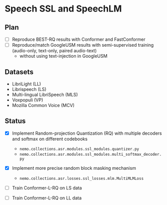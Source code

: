 
# Speech SSL and SpeechLM

## Plan
- [ ] Reproduce BEST-RQ results with Conformer and FastConformer
- [ ] Reproduce/match GoogleUSM results with semi-supervised training (audio-only, text-only, paired audio-text)
  - without using text-injection in GoogleUSM


## Datasets
- LibriLight (LL)
- Librispeech (LS)
- Multi-lingual LibriSpeech (MLS)
- Voxpopuli (VP)
- Mozilla Common Voice (MCV)

## Status
- [x] Implement Random-projection Quantization (RQ) with multiple decoders and softmax on different codebooks
  - `nemo.collections.asr.modules.ssl_modules.quantizer.py`
  - `nemo.collections.asr.modules.ssl_modules.multi_softmax_decoder.py`
- [x] Implement more precise random block masking mechanism
  - `nemo.collections.asr.losses.ssl_losses.mlm.MultiMLMLoss` 
- [ ] Train Conformer-L-RQ on LS data
- [ ] Train Conformer-L-RQ on LL data


